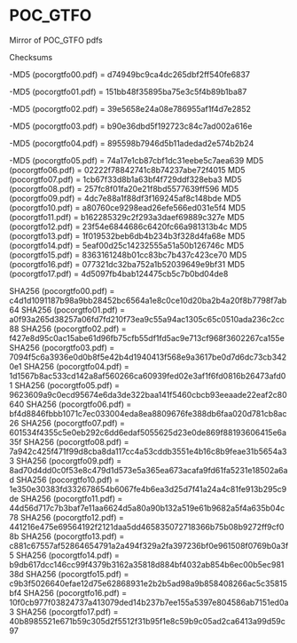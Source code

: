 # POC_GTFO
Mirror of POC_GTFO pdfs

Checksums

-MD5 (pocorgtfo00.pdf) = d74949bc9ca4dc265dbf2ff540fe6837

-MD5 (pocorgtfo01.pdf) = 151bb48f35895ba75e3c5f4b89b1ba87

-MD5 (pocorgtfo02.pdf) = 39e5658e24a08e786955af1f4d7e2852

-MD5 (pocorgtfo03.pdf) = b90e36dbd5f192723c84c7ad002a616e

-MD5 (pocorgtfo04.pdf) = 895598b7946d5b11adedad2e574b2b24

-MD5 (pocorgtfo05.pdf) = 74a17e1cb87cbf1dc31eebe5c7aea639
MD5 (pocorgtfo06.pdf) = 02222f78842741c8b74237abe72f4015
MD5 (pocorgtfo07.pdf) = 1cb67f33d8b1a63bf4f729ddf328eba3
MD5 (pocorgtfo08.pdf) = 257fc8f01fa20e21f8bd5577639ff596
MD5 (pocorgtfo09.pdf) = 4dc7e88a1f88df3f169245af8c148bde
MD5 (pocorgtfo10.pdf) = a80760ce9298ead26efe566ed031e5f4
MD5 (pocorgtfo11.pdf) = b162285329c2f293a3daef69889c327e
MD5 (pocorgtfo12.pdf) = 23f54e6844686c6420fc66a981313b4c
MD5 (pocorgtfo13.pdf) = 1f019532beb6db4b234b3f328d4fa68e
MD5 (pocorgtfo14.pdf) = 5eaf00d25c14232555a51a50b126746c
MD5 (pocorgtfo15.pdf) = 8363161248b01cc83bc7b437c423ce70
MD5 (pocorgtfo16.pdf) = 077321dc32ba752a1b52039649e9bf31
MD5 (pocorgtfo17.pdf) = 4d5097fb4bab124475cb5c7b0bd04de8

SHA256 (pocorgtfo00.pdf) = c4d1d1091187b98a9bb28452bc6564a1e8c0ce10d20ba2b4a20f8b7798f7ab64
SHA256 (pocorgtfo01.pdf) = a0f93a265d38257a06fd7fd210f73ea9c55a94ac1305c65c0510ada236c2cc88
SHA256 (pocorgtfo02.pdf) = f427e8d95c0ac15abe61d96fb75cfb55df1fd5ac9e713cf968f3602267ca155e
SHA256 (pocorgtfo03.pdf) = 7094f5c6a3936e0d0b8f5e42b4d1940413f568e9a3617be0d7d6dc73cb3420e1
SHA256 (pocorgtfo04.pdf) = 1d1567b8ac533cd142a8af560266ca60939fed02e3af1f6fd0816b26473afd01
SHA256 (pocorgtfo05.pdf) = 9623609a9c0ecd95674e6da3de322baa141f5460cbcb93eeaade22eaf2c80640
SHA256 (pocorgtfo06.pdf) = bf4d8846fbbb1071c7ec033004eda8ea8809676fe388db6faa020d781cb8ac26
SHA256 (pocorgtfo07.pdf) = 601534f4355c5e0eb292c6dd6edaf5055625d23e0de869f88193606415e6a35f
SHA256 (pocorgtfo08.pdf) = 7a942c425f471f99d8cba8da117cc4a53cddb3551e4b16c8b9feae31b5654a33
SHA256 (pocorgtfo09.pdf) = 8ad70d4dd0c0f53e8c479d1d573e5a365ea673acafa9fd61fa5231e18502a6ad
SHA256 (pocorgtfo10.pdf) = 1e350e30383fd332678654b6067fe4b6ea3d25d7f41a24a4c81fe913b295c9de
SHA256 (pocorgtfo11.pdf) = 44d56d717c7b3baf7e11aa6624d5a80a90b132a519e61b9682a5f4a635b04c78
SHA256 (pocorgtfo12.pdf) = 441216e475e69564192f2121daa5dd465835072718366b75b08b9272ff9cf08b
SHA256 (pocorgtfo13.pdf) = c881c67557af52864654791a2a494f329a2fa397236bf0e961508f0769b0a3f5
SHA256 (pocorgtfo14.pdf) = b9db617dcc146cc99f4379b3162a35818d884bf4032ab854b6ec00b5ec98138d
SHA256 (pocorgtfo15.pdf) = c9b3f5026640efae12d75e62868931e2b2b5ad98a9b858408266ac5c35815bf4
SHA256 (pocorgtfo16.pdf) = 10f0cb977f03824737a413079ded14b237b7ee155a5397e804586ab7151ed0a3
SHA256 (pocorgtfo17.pdf) = 40b8985521e671b59c305d2f5512f31b95f1e8c59b9c05ad2ca6413a99d59c97
